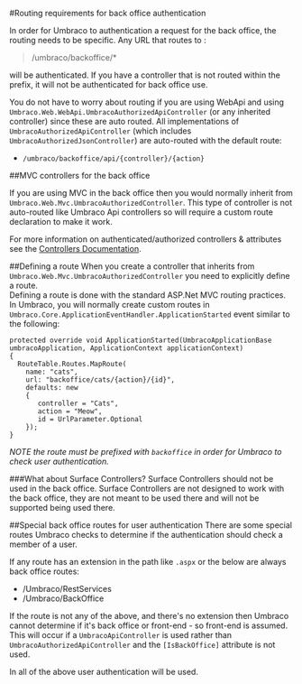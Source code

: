 #Routing requirements for back office authentication

In order for Umbraco to authentication a request for the back office, the routing needs to be specific. Any URL that routes to :

> /umbraco/backoffice/* 

will be authenticated. If you have a controller that is not routed within the prefix, it will not be authenticated for back office use.

You do not have to worry about routing if you are using WebApi and using `Umbraco.Web.WebApi.UmbracoAuthorizedApiController` (or any inherited controller) since these are auto routed. All implementations of `UmbracoAuthorizedApiController` (which includes `UmbracoAuthorizedJsonController`) are auto-routed with the default route:

* `/umbraco/backoffice/api/{controller}/{action}` 

##MVC controllers for the back office

If you are using MVC in the back office then you would normally inherit from `Umbraco.Web.Mvc.UmbracoAuthorizedController`. This type of controller is not auto-routed like Umbraco Api controllers so will require a custom route declaration to make it work.

For more information on authenticated/authorized controllers & attributes see the [Controllers Documentation](../../Implementation/Controllers/index.md).

##Defining a route
When you create a controller that inherits from `Umbraco.Web.Mvc.UmbracoAuthorizedController` you need to explicitly define a route.  
Defining a route is done with the standard ASP.Net MVC routing practices. In Umbraco, you will normally create custom routes in `Umbraco.Core.ApplicationEventHandler.ApplicationStarted` event similar to the following:

```
protected override void ApplicationStarted(UmbracoApplicationBase umbracoApplication, ApplicationContext applicationContext) 
{ 
  RouteTable.Routes.MapRoute( 
    name: "cats", 
    url: "backoffice/cats/{action}/{id}", 
    defaults: new 
    { 
       controller = "Cats", 
       action = "Meow",
       id = UrlParameter.Optional
    }); 
}
```

_NOTE the route must be prefixed with `backoffice` in order for Umbraco to check user authentication._

###What about Surface Controllers?
Surface Controllers should not be used in the back office.  Surface Controllers are not designed to work with the back office, they are not meant to be used there and will not be supported being used there. 

##Special back office routes for user authentication
There are some special routes Umbraco checks to determine if the authentication should check a member of a user.
         
If any route has an extension in the path like `.aspx` or the below are always back office routes:

* /Umbraco/RestServices
* /Umbraco/BackOffice

If the route is not any of the above, and there's no extension then Umbraco cannot determine if it's back office or front-end - so front-end is assumed. This will occur if a `UmbracoApiController` is used rather than `UmbracoAuthorizedApiController` and the `[IsBackOffice]` attribute is not used.

In all of the above user authentication will be used.